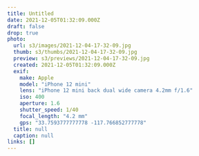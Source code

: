 ```yaml
---
title: Untitled
date: 2021-12-05T01:32:09.000Z
draft: false
drop: true
photo:
  url: s3/images/2021-12-04-17-32-09.jpg
  thumb: s3/thumbs/2021-12-04-17-32-09.jpg
  preview: s3/previews/2021-12-04-17-32-09.jpg
  created: 2021-12-05T01:32:09.000Z
  exif:
    make: Apple
    model: "iPhone 12 mini"
    lens: "iPhone 12 mini back dual wide camera 4.2mm f/1.6"
    iso: 400
    aperture: 1.6
    shutter_speed: 1/40
    focal_length: "4.2 mm"
    gps: "33.7593777777778 -117.766852777778"
  title: null
  caption: null
links: []
---
```

